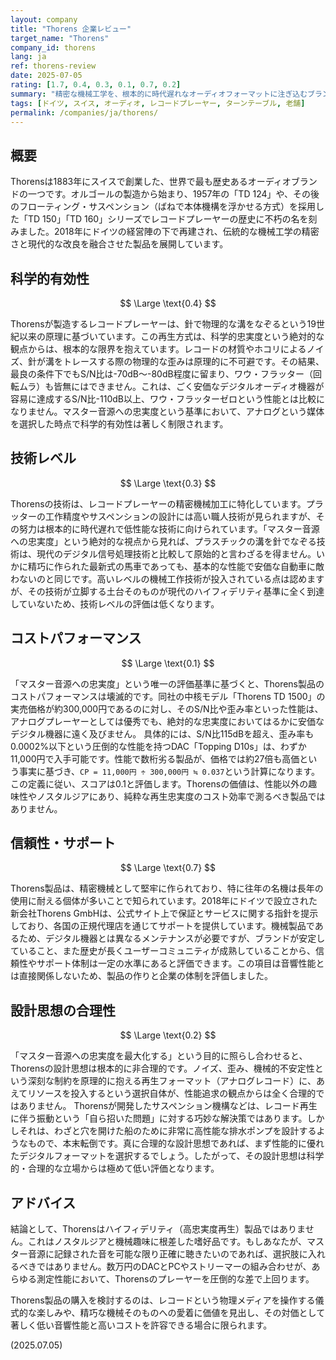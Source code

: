 ```yaml
---
layout: company
title: "Thorens 企業レビュー"
target_name: "Thorens"
company_id: thorens
lang: ja
ref: thorens-review
date: 2025-07-05
rating: [1.7, 0.4, 0.3, 0.1, 0.7, 0.2]
summary: "精密な機械工学を、根本的に時代遅れなオーディオフォーマットに注ぎ込むブランド。アナログレコードという再生方式は、性能測定において標準的なデジタル音声にあらゆる面で劣るため、科学的忠実度の観点からは極めて低い評価となる。設計思想は高性能化の追求において非合理的であり、コストパフォーマンスは壊滅的。正確な音響再生を求めるのではなく、ノスタルジアや機械趣味を目的とするユーザー向けの製品である。"
tags: [ドイツ, スイス, オーディオ, レコードプレーヤー, ターンテーブル, 老舗]
permalink: /companies/ja/thorens/
---
```


## 概要

Thorensは1883年にスイスで創業した、世界で最も歴史あるオーディオブランドの一つです。オルゴールの製造から始まり、1957年の「TD 124」や、その後のフローティング・サスペンション（ばねで本体機構を浮かせる方式）を採用した「TD 150」「TD 160」シリーズでレコードプレーヤーの歴史に不朽の名を刻みました。2018年にドイツの経営陣の下で再建され、伝統的な機械工学の精密さと現代的な改良を融合させた製品を展開しています。

## 科学的有効性

$$ \Large \text{0.4} $$

Thorensが製造するレコードプレーヤーは、針で物理的な溝をなぞるという19世紀以来の原理に基づいています。この再生方式は、科学的忠実度という絶対的な観点からは、根本的な限界を抱えています。レコードの材質やホコリによるノイズ、針が溝をトレースする際の物理的な歪みは原理的に不可避です。その結果、最良の条件下でもS/N比は-70dB〜-80dB程度に留まり、ワウ・フラッター（回転ムラ）も皆無にはできません。これは、ごく安価なデジタルオーディオ機器が容易に達成するS/N比-110dB以上、ワウ・フラッターゼロという性能とは比較になりません。マスター音源への忠実度という基準において、アナログという媒体を選択した時点で科学的有効性は著しく制限されます。

## 技術レベル

$$ \Large \text{0.3} $$

Thorensの技術は、レコードプレーヤーの精密機械加工に特化しています。プラッターの工作精度やサスペンションの設計には高い職人技術が見られますが、その努力は根本的に時代遅れで低性能な技術に向けられています。「マスター音源への忠実度」という絶対的な視点から見れば、プラスチックの溝を針でなぞる技術は、現代のデジタル信号処理技術と比較して原始的と言わざるを得ません。いかに精巧に作られた最新式の馬車であっても、基本的な性能で安価な自動車に敵わないのと同じです。高いレベルの機械工作技術が投入されている点は認めますが、その技術が立脚する土台そのものが現代のハイフィデリティ基準に全く到達していないため、技術レベルの評価は低くなります。

## コストパフォーマンス

$$ \Large \text{0.1} $$

「マスター音源への忠実度」という唯一の評価基準に基づくと、Thorens製品のコストパフォーマンスは壊滅的です。同社の中核モデル「Thorens TD 1500」の実売価格が約300,000円であるのに対し、そのS/N比や歪み率といった性能は、アナログプレーヤーとしては優秀でも、絶対的な忠実度においてはるかに安価なデジタル機器に遠く及びません。
具体的には、S/N比115dBを超え、歪み率も0.0002%以下という圧倒的な性能を持つDAC「Topping D10s」は、わずか11,000円で入手可能です。性能で数桁劣る製品が、価格では約27倍も高価という事実に基づき、`CP = 11,000円 ÷ 300,000円 ≒ 0.037`という計算になります。この定義に従い、スコアは0.1と評価します。Thorensの価値は、性能以外の趣味性やノスタルジアにあり、純粋な再生忠実度のコスト効率で測るべき製品ではありません。

## 信頼性・サポート

$$ \Large \text{0.7} $$

Thorens製品は、精密機械として堅牢に作られており、特に往年の名機は長年の使用に耐える個体が多いことで知られています。2018年にドイツで設立された新会社Thorens GmbHは、公式サイト上で保証とサービスに関する指針を提示しており、各国の正規代理店を通じてサポートを提供しています。機械製品であるため、デジタル機器とは異なるメンテナンスが必要ですが、ブランドが安定していること、また歴史が長くユーザーコミュニティが成熟していることから、信頼性やサポート体制は一定の水準にあると評価できます。この項目は音響性能とは直接関係しないため、製品の作りと企業の体制を評価しました。

## 設計思想の合理性

$$ \Large \text{0.2} $$

「マスター音源への忠実度を最大化する」という目的に照らし合わせると、Thorensの設計思想は根本的に非合理的です。ノイズ、歪み、機械的不安定性という深刻な制約を原理的に抱える再生フォーマット（アナログレコード）に、あえてリソースを投入するという選択自体が、性能追求の観点からは全く合理的ではありません。
Thorensが開発したサスペンション機構などは、レコード再生に伴う振動という「自ら招いた問題」に対する巧妙な解決策ではあります。しかしそれは、わざと穴を開けた船のために非常に高性能な排水ポンプを設計するようなもので、本末転倒です。真に合理的な設計思想であれば、まず性能的に優れたデジタルフォーマットを選択するでしょう。したがって、その設計思想は科学的・合理的な立場からは極めて低い評価となります。

## アドバイス

結論として、Thorensはハイフィデリティ（高忠実度再生）製品ではありません。これはノスタルジアと機械趣味に根差した嗜好品です。もしあなたが、マスター音源に記録された音を可能な限り正確に聴きたいのであれば、選択肢に入れるべきではありません。数万円のDACとPCやストリーマーの組み合わせが、あらゆる測定性能において、Thorensのプレーヤーを圧倒的な差で上回ります。

Thorens製品の購入を検討するのは、レコードという物理メディアを操作する儀式的な楽しみや、精巧な機械そのものへの愛着に価値を見出し、その対価として著しく低い音響性能と高いコストを許容できる場合に限られます。

(2025.07.05)
